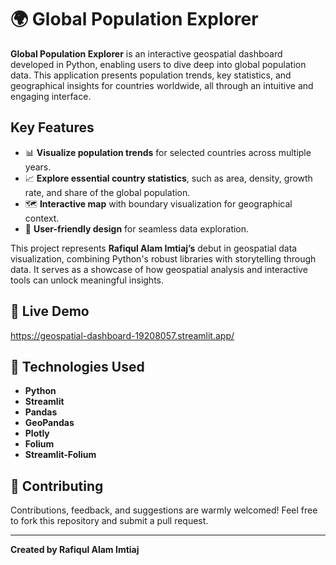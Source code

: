 # 🌍 Global Population Explorer  

**Global Population Explorer** is an interactive geospatial dashboard developed in Python, enabling users to dive deep into global population data. This application presents population trends, key statistics, and geographical insights for countries worldwide, all through an intuitive and engaging interface.  

## Key Features
- 📊 **Visualize population trends** for selected countries across multiple years.  
- 📈 **Explore essential country statistics**, such as area, density, growth rate, and share of the global population.  
- 🗺️ **Interactive map** with boundary visualization for geographical context.  
- 🎨 **User-friendly design** for seamless data exploration.  

This project represents **Rafiqul Alam Imtiaj’s** debut in geospatial data visualization, combining Python's robust libraries with storytelling through data. It serves as a showcase of how geospatial analysis and interactive tools can unlock meaningful insights.  

## 🔗 Live Demo  
https://geospatial-dashboard-19208057.streamlit.app/

## 📂 Technologies Used  
- **Python**  
- **Streamlit**  
- **Pandas**  
- **GeoPandas**  
- **Plotly**  
- **Folium**  
- **Streamlit-Folium**  

## 🤝 Contributing  
Contributions, feedback, and suggestions are warmly welcomed! Feel free to fork this repository and submit a pull request.  

---

**Created by Rafiqul Alam Imtiaj**  
